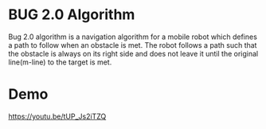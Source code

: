 # BUG 2.0 Algorithm
  Bug 2.0 algorithm is a navigation algorithm for a mobile robot which defines a path to follow 
  when an obstacle is met. The robot follows a path such that the obstacle is always on its right side
  and does not leave it until the original line(m-line) to the target is met.
  
# Demo
  https://youtu.be/tUP_Js2iTZQ
